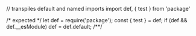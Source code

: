 // transpiles default and named imports
import def, { test } from 'package'

/* expected */
let def = require('package'); const { test } = def; if (def && def.__esModule) def = def.default;
/**/